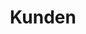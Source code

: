 ---
_source: 'clients'
headline: WANN IMMER PERFEKTION GEFRAGT IST, ENTSCHEIDEN SICH AUSGEZEICHNETE UND ANSPRUCHSVOLLE ARCHITEKTEN, DESIGNER, BAUUNTERNEHMER UND EIGENTÜMER FÜR MERRITT.
next_link:
  name: presse
  link: /press/
title: Kunden
_comments:
  next_link: the'next' link
  name: the text of the 'next' link
  link: where the 'next' link takes you
  title: for meta property='og:title'
---